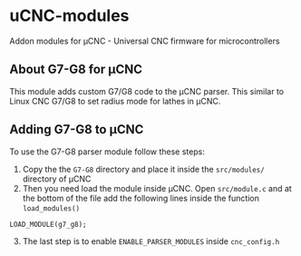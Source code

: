 # uCNC-modules

Addon modules for µCNC - Universal CNC firmware for microcontrollers

## About G7-G8 for µCNC

This module adds custom G7/G8 code to the µCNC parser. This similar to Linux CNC G7/G8 to set radius mode for lathes in µCNC.

## Adding G7-G8 to µCNC

To use the G7-G8 parser module follow these steps:

1. Copy the the `G7-G8` directory and place it inside the `src/modules/` directory of µCNC
2. Then you need load the module inside µCNC. Open `src/module.c` and at the bottom of the file add the following lines inside the function `load_modules()`

```
LOAD_MODULE(g7_g8);
```

3. The last step is to enable `ENABLE_PARSER_MODULES` inside `cnc_config.h`
